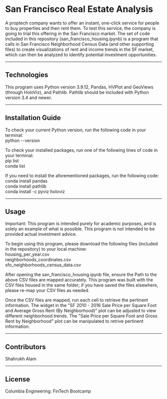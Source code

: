 # San Francisco Real Estate Analysis

A proptech company wants to offer an instant, one-click service for people to buy properties and then rent them. To test this service, the company is going to trial this offering in the San Francisco market. The set of code included in this repository (san_francisco_housing.ipynb) is a program that calls in San Francisco Neighborhood Census Data (and other supporting files) to create visualizations of rent and income trends in the SF market, which can then be analyzed to identify potential investment opportunities. 

---

## Technologies

This program uses Python version 3.9.12, Pandas, HVPlot and GeoViews (through HoloViz), and Pathlib. Pathlib should be included with Python version 3.4 and newer. 

---

## Installation Guide

To check your current Python version, run the following code in your terminal:  
python --version  
  
To check your installed packages, run one of the following lines of code in your terminal:  
pip list  
conda list  
  
If you need to install the aforementioned packages, run the following code:  
conda install pandas  
conda install pathlib  
conda install -c pyviz holoviz  

---

## Usage

Important: This program is intended purely for academic purposes, and is solely an example of what is possible. This program is not intended to be provided actual investment advice.   
  
To begin using this program, please download the following files (included in the repository) to your local machine:  
housing_per_year.csv  
neighborhoods_coordinates.csv  
sfo_neighborhoods_census_data.csv  
  
After opening the san_francisco_housing.ipynb file, ensure the Path to the above CSV files are mapped accurately. This program was built with the CSV files housed in the same folder; if you have saved the files elsewhere, please re-map your CSV files as needed.  
  
Once the CSV files are mapped, run each cell to retrieve the pertinent information. The widget in the "SF 2010 - 2016 Sale Price per Square Foot and Average Gross Rent (By Neighborhood)" plot can be adjusted to view different neighborhood trends. The "Sale Price per Square Foot and Gross Rent by Neighborhood" plot can be manipulated to retrive pertinent information.   

---

## Contributors

Shahrukh Alam

---

## License

Columbia Engineering: FinTech Bootcamp
